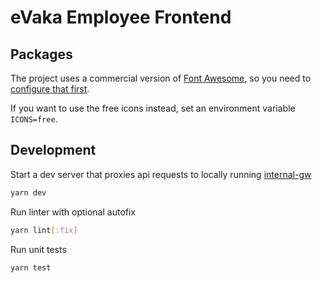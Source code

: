 <!--
SPDX-FileCopyrightText: 2017-2020 City of Espoo

SPDX-License-Identifier: LGPL-2.1-or-later
-->

# eVaka Employee Frontend

## Packages

The project uses a commercial version of [Font Awesome](https://fontawesome.com/), so you need to [configure that first](../README.md#access-to-professional-icons).

If you want to use the free icons instead, set an environment variable `ICONS=free`.

## Development

Start a dev server that proxies api requests to locally running [internal-gw](../../../apigw/README.md)

```sh
yarn dev
```

Run linter with optional autofix

```sh
yarn lint[:fix]
```

Run unit tests

```sh
yarn test
```
